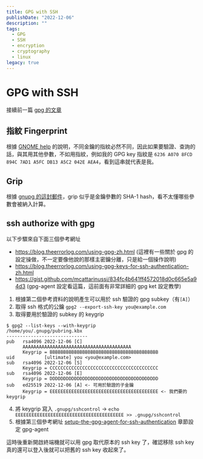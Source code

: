 ```yaml
---
title: GPG with SSH
publishDate: "2022-12-06"
description: ""
tags:
  - GPG
  - SSH
  - encryption
  - cryptography
  - linux
legacy: true
---
```


# GPG with SSH

接續前一篇 [gpg 的文章](/posts/linux/gpg/)

## 指紋 Fingerprint

根據 [GNOME help](https://help.gnome.org/users/seahorse/stable/misc-key-fingerprint.html.en) 的說明，不同金鑰的指紋必然不同，因此如果要驗證、查詢的話，與其用其他參數，不如用指紋，例如我的 GPG key 指紋是 `6236 A070 8FCD 894C 7AD1 A5FC DB13 A5C2 042E AEA4`，看到這串就代表是我。

## Grip

根據 [gnupg 的這封郵件](https://lists.gnupg.org/pipermail/gcrypt-devel/2013-June/002205.html)，grip 似乎是金鑰參數的 SHA-1 hash，看不太懂哪些參數會被納入計算。

## ssh authorize with gpg

以下步驟來自下面三個參考網址

- https://blog.theerrorlog.com/using-gpg-zh.html (這裡有一些關於 gpg 的設定操做，不一定要像他說的那樣主密鑰分離，只是給一個操作說明)
- https://blog.theerrorlog.com/using-gpg-keys-for-ssh-authentication-zh.html
- https://gist.github.com/mcattarinussi/834fc4b641ff4572018d0c665e5a94d3 (gpg-agent 設定看這篇，這前面有非常詳細的 gpg ket 設定教學)

1. 根據第二個參考資料的說明產生可以用於 ssh 驗證的 gpg subkey（有`[A]`）
2. 取得 ssh 格式的公鑰 `gpg2 --export-ssh-key you@example.com`
3. 取得要用於驗證的 subkey 的 keygrip

```
$ gpg2 --list-keys --with-keygrip
/home/you/.gnupg/pubring.kbx
------------------------------
pub   rsa4096 2022-12-06 [C]
      AAAAAAAAAAAAAAAAAAAAAAAAAAAAAAAAAAAAAAAA
      Keygrip = BBBBBBBBBBBBBBBBBBBBBBBBBBBBBBBBBBBBBBBB
uid           [ultimate] you <you@example.com>
sub   rsa4096 2022-12-06 [S]
      Keygrip = CCCCCCCCCCCCCCCCCCCCCCCCCCCCCCCCCCCCCCCC
sub   rsa4096 2022-12-06 [E]
      Keygrip = DDDDDDDDDDDDDDDDDDDDDDDDDDDDDDDDDDDDDDDD
sub   ed25519 2022-12-06 [A] <- 可用於驗證的子金鑰
      Keygrip = EEEEEEEEEEEEEEEEEEEEEEEEEEEEEEEEEEEEEEEE <- 我們要的 keygrip
```

4. 將 keygrip 寫入 `.gnupg/sshcontrol` -> `echo EEEEEEEEEEEEEEEEEEEEEEEEEEEEEEEEEEEEEEEE >> .gnupg/sshcontrol`
5. 根據第三個參考網址 [setup-the-gpg-agent-for-ssh-authentication](https://gist.github.com/mcattarinussi/834fc4b641ff4572018d0c665e5a94d3#setup-the-gpg-agent-for-ssh-authentication) 章節設定 gpg-agent

這時後重新開啟終端機就可以用 gpg 取代原本的 ssh key 了，確認移除 ssh key 真的還可以登入後就可以把舊的 ssh key 收起來了。
